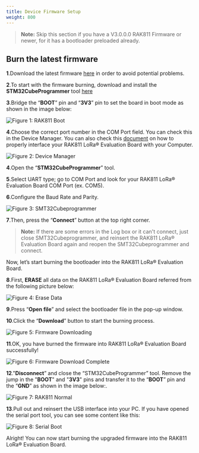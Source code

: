 ```yaml
---
title: Device Firmware Setup
weight: 800
---
```


>**Note:** Skip this section if you have a V3.0.0.0 RAK811 Firmware or newer, for it has a bootloader preloaded already. 

## Burn the latest firmware
**1**.Download the latest firmware [here](https://downloads.rakwireless.com/en/LoRa/WisNode/Firmware/) in order to avoid potential problems.

**2**.To start with the firmware burning, download and install the **STM32CubeProgrammer** tool [here](https://www.st.com/content/st_com/en/products/development-tools/software-development-tools/stm32-software-development-tools/stm32-programmers/stm32cubeprog.html#overview)

**3**.Bridge the “**BOOT**” pin and “**3V3**” pin to set the board in boot mode as shown in the image below:

![Figure 1: RAK811 Boot](images/rak811boot.jpg)
 
**4**.Choose the correct port number in the COM Port field. You can check this in the Device Manager. You can also check this [document](https://doc.rakwireless.com/rak811-lora---evaluation-board/interfacing-with-rak811-lora---evaluation-board) on how to properly interface your RAK811 LoRa® Evaluation Board with your Computer.

![Figure 2: Device Manager](images/devicemanager.jpg)

**4**.Open the “**STM32CubeProgrammer**” tool.

**5**.Select UART type; go to COM Port and look for your RAK811 LoRa® Evaluation Board COM Port (ex. COM5).

**6**.Configure the Baud Rate and Parity.

![Figure 3: SMT32Cubeprogrammer](images/smt.png)

**7**.Then, press the “**Connect**” button at the top right corner.
>**Note:** If there are some errors in the Log box or it can't connect, just close SMT32Cubeprogrammer, and reinsert the RAK811 LoRa® Evaluation Board again and reopen the SMT32Cubeprogrammer and connect.

Now, let’s start burning the bootloader into the RAK811 LoRa® Evaluation Board.

**8**.First, **ERASE** all data on the RAK811 LoRa® Evaluation Board referred from the following picture below:

![Figure 4: Erase Data](images/erasedata.jpg)

**9**.Press “**Open file**” and select the bootloader file in the pop-up window.

**10**.Click the “**Download**” button to start the burning process.

![Figure 5: Firmware Downloading](images/downloadfirmware.jpg)

**11**.OK, you have burned the firmware into RAK811 LoRa® Evaluation Board successfully!

![Figure 6: Firmware Download Complete](images/downloadcomplete.jpg)

**12**."**Disconnect**” and close the “STM32CubeProgrammer” tool. Remove the jump in the "**BOOT**" and "**3V3**" pins and transfer it to the “**BOOT**” pin and the “**GND**” as shown in the image below:.

![Figure 7: RAK811 Normal](images/rak811normalmode.jpg)

**13**.Pull out and reinsert the USB interface into your PC.
If you have opened the serial port tool, you can see some content like this:

![Figure 8: Serial Boot](images/serialbootmode.jpg)

Alright! You can now start burning the upgraded firmware into the RAK811 LoRa® Evaluation Board.
